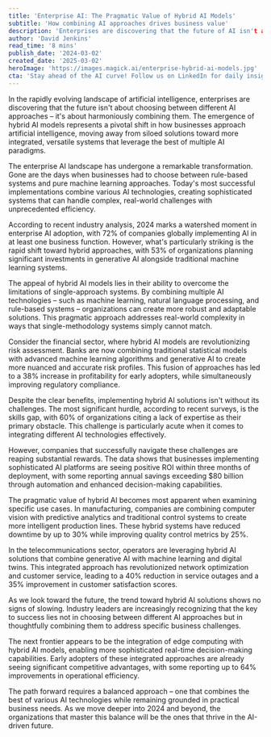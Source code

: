 ```yaml
---
title: 'Enterprise AI: The Pragmatic Value of Hybrid AI Models'
subtitle: 'How combining AI approaches drives business value'
description: 'Enterprises are discovering that the future of AI isn't about choosing between approaches, but combining them effectively. Hybrid AI models represent a pivotal shift toward integrated, versatile systems that leverage multiple AI paradigms, with early adopters seeing significant ROI and operational improvements across various sectors.'
author: 'David Jenkins'
read_time: '8 mins'
publish_date: '2024-03-02'
created_date: '2025-03-02'
heroImage: 'https://images.magick.ai/enterprise-hybrid-ai-models.jpg'
cta: 'Stay ahead of the AI curve! Follow us on LinkedIn for daily insights on enterprise AI trends and practical implementation strategies that can transform your business.'
---
```


In the rapidly evolving landscape of artificial intelligence, enterprises are discovering that the future isn't about choosing between different AI approaches – it's about harmoniously combining them. The emergence of hybrid AI models represents a pivotal shift in how businesses approach artificial intelligence, moving away from siloed solutions toward more integrated, versatile systems that leverage the best of multiple AI paradigms.

The enterprise AI landscape has undergone a remarkable transformation. Gone are the days when businesses had to choose between rule-based systems and pure machine learning approaches. Today's most successful implementations combine various AI technologies, creating sophisticated systems that can handle complex, real-world challenges with unprecedented efficiency.

According to recent industry analysis, 2024 marks a watershed moment in enterprise AI adoption, with 72% of companies globally implementing AI in at least one business function. However, what's particularly striking is the rapid shift toward hybrid approaches, with 53% of organizations planning significant investments in generative AI alongside traditional machine learning systems.

The appeal of hybrid AI models lies in their ability to overcome the limitations of single-approach systems. By combining multiple AI technologies – such as machine learning, natural language processing, and rule-based systems – organizations can create more robust and adaptable solutions. This pragmatic approach addresses real-world complexity in ways that single-methodology systems simply cannot match.

Consider the financial sector, where hybrid AI models are revolutionizing risk assessment. Banks are now combining traditional statistical models with advanced machine learning algorithms and generative AI to create more nuanced and accurate risk profiles. This fusion of approaches has led to a 38% increase in profitability for early adopters, while simultaneously improving regulatory compliance.

Despite the clear benefits, implementing hybrid AI solutions isn't without its challenges. The most significant hurdle, according to recent surveys, is the skills gap, with 60% of organizations citing a lack of expertise as their primary obstacle. This challenge is particularly acute when it comes to integrating different AI technologies effectively.

However, companies that successfully navigate these challenges are reaping substantial rewards. The data shows that businesses implementing sophisticated AI platforms are seeing positive ROI within three months of deployment, with some reporting annual savings exceeding $80 billion through automation and enhanced decision-making capabilities.

The pragmatic value of hybrid AI becomes most apparent when examining specific use cases. In manufacturing, companies are combining computer vision with predictive analytics and traditional control systems to create more intelligent production lines. These hybrid systems have reduced downtime by up to 30% while improving quality control metrics by 25%.

In the telecommunications sector, operators are leveraging hybrid AI solutions that combine generative AI with machine learning and digital twins. This integrated approach has revolutionized network optimization and customer service, leading to a 40% reduction in service outages and a 35% improvement in customer satisfaction scores.

As we look toward the future, the trend toward hybrid AI solutions shows no signs of slowing. Industry leaders are increasingly recognizing that the key to success lies not in choosing between different AI approaches but in thoughtfully combining them to address specific business challenges.

The next frontier appears to be the integration of edge computing with hybrid AI models, enabling more sophisticated real-time decision-making capabilities. Early adopters of these integrated approaches are already seeing significant competitive advantages, with some reporting up to 64% improvements in operational efficiency.

The path forward requires a balanced approach – one that combines the best of various AI technologies while remaining grounded in practical business needs. As we move deeper into 2024 and beyond, the organizations that master this balance will be the ones that thrive in the AI-driven future.
